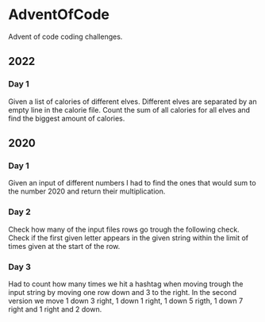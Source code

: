 # AdventOfCode
Advent of code coding challenges.

## 2022
### Day 1
Given a list of calories of different elves. Different elves are separated by an empty line in the calorie file.
Count the sum of all calories for all elves and find the biggest amount of calories. 

## 2020
### Day 1
Given an input of different numbers I had to find the ones that would sum to the number 2020 and return their multiplication.

### Day 2
Check how many of the input files rows go trough the following check. Check if the first given letter appears in the given string within the limit of times given at the start of the row.

### Day 3
Had to count how many times we hit a hashtag when moving trough the input string by moving one row down and 3 to the right. In the second version we move 1 down 3 right, 1 down 1 right, 1 down 5 rigth, 1 down 7 right and 1 right and 2 down.
